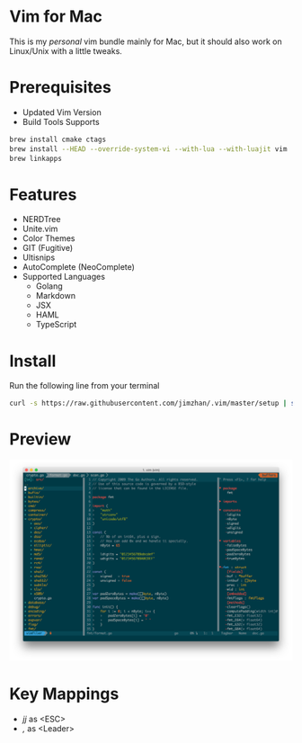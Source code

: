 Vim for Mac
============

This is my *personal* vim bundle mainly for Mac, but it should also work on Linux/Unix with a little tweaks.


Prerequisites
=============


* Updated Vim Version
* Build Tools Supports

```sh
brew install cmake ctags
brew install --HEAD --override-system-vi --with-lua --with-luajit vim
brew linkapps
```

Features
========
- NERDTree
- Unite.vim
- Color Themes
- GIT (Fugitive)
- Ultisnips
- AutoComplete (NeoComplete)
- Supported Languages
    - Golang
    - Markdown
    - JSX
    - HAML
    - TypeScript


Install
=======

Run the following line from your terminal

```sh
curl -s https://raw.githubusercontent.com/jimzhan/.vim/master/setup | sh
```


Preview
=======

![Vim with VimFiler + Tagbar Opened](previews/dotvim.png)



Key Mappings
============
* *jj*  as \<ESC\>
* *,*   as \<Leader\>
